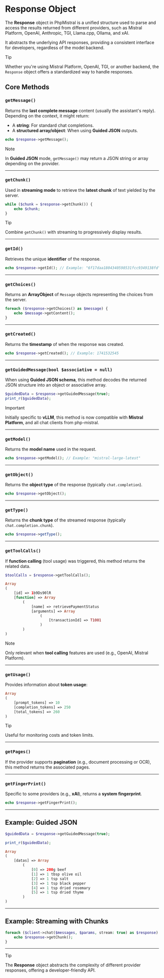 # Response Object

The **Response** object in PhpMistral is a unified structure used to parse and access the results returned from different providers, such as Mistral Platform, OpenAI, Anthropic, TGI, Llama.cpp, Ollama, and xAI.

It abstracts the underlying API responses, providing a consistent interface for developers, regardless of the model backend.

> [!TIP]
> Whether you're using Mistral Platform, OpenAI, TGI, or another backend, the `Response` object offers a standardized way to handle responses.

## Core Methods

### `getMessage()`

Returns the **last complete message** content (usually the assistant's reply). Depending on the context, it might return:
- A **string**: For standard chat completions.
- A **structured array/object**: When using **Guided JSON** outputs.

```php
echo $response->getMessage();
```

> [!NOTE]
> In **Guided JSON** mode, `getMessage()` may return a JSON string or array depending on the provider.

---

### `getChunk()`

Used in **streaming mode** to retrieve the **latest chunk** of text yielded by the server.

```php
while ($chunk = $response->getChunk()) {
    echo $chunk;
}
```

> [!TIP]
> Combine `getChunk()` with streaming to progressively display results.

---

### `getId()`

Retrieves the unique **identifier** of the response.

```php
echo $response->getId(); // Example: "6f17daa1804340598531fcc9349138fd"
```

---

### `getChoices()`

Returns an **ArrayObject** of `Message` objects representing the choices from the server.

```php
foreach ($response->getChoices() as $message) {
    echo $message->getContent();
}
```

---

### `getCreated()`

Returns the **timestamp** of when the response was created.

```php
echo $response->getCreated(); // Example: 1741532545
```

---

### `getGuidedMessage(bool $associative = null)`

When using **Guided JSON schema**, this method decodes the returned JSON structure into an object or associative array.

```php
$guidedData = $response->getGuidedMessage(true); 
print_r($guidedData);
```

> [!IMPORTANT]
> Initially specific to **vLLM**, this method is now compatible with **Mistral Platform**, and all chat clients from php-mistral.

---

### `getModel()`

Returns the **model name** used in the request.

```php
echo $response->getModel(); // Example: "mistral-large-latest"
```

---

### `getObject()`

Returns the **object type** of the response (typically `chat.completion`).

```php
echo $response->getObject();
```

---

### `getType()`

Returns the **chunk type** of the streamed response (typically `chat.completion.chunk`).

```php
echo $response->getType();
```
---

### `getToolCalls()`

If **function calling** (tool usage) was triggered, this method returns the related data.

```php
$toolCalls = $response->getToolCalls();
```

```php
Array
(
    [id] => 1b9Ds90lR
    [function] => Array
        (
            [name] => retrievePaymentStatus
            [arguments] => Array
                (
                    [transactionId] => T1001
                )
        )
)
```

> [!NOTE]
> Only relevant when **tool calling** features are used (e.g., OpenAI, Mistral Platform).

---

### `getUsage()`

Provides information about **token usage**:

```php
Array
(
    [prompt_tokens] => 10
    [completion_tokens] => 250
    [total_tokens] => 260
)
```

> [!TIP]
> Useful for monitoring costs and token limits.

---

### `getPages()`

If the provider supports **pagination** (e.g., document processing or OCR), this method returns the associated pages.

---

### `getFingerPrint()`

Specific to some providers (e.g., **xAI**), returns a **system fingerprint**.

```php
echo $response->getFingerPrint();
```

---


## Example: Guided JSON

```php
$guidedData = $response->getGuidedMessage(true);

print_r($guidedData);
```

```php
Array
(
    [datas] => Array
        (
            [0] => 200g beef
            [1] => 1 tbsp olive oil
            [2] => 1 tsp salt
            [3] => 1 tsp black pepper
            [4] => 1 tsp dried rosemary
            [5] => 1 tsp dried thyme
        )
)
```

---

## Example: Streaming with Chunks

```php
foreach ($client->chat($messages, $params, stream: true) as $response) {
    echo $response->getChunk();
}
```

---

> [!TIP]
> The **Response** object abstracts the complexity of different provider responses, offering a developer-friendly API.

